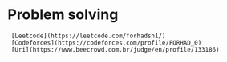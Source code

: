 # Problem solving

     [Leetcode](https://leetcode.com/forhadsh1/)
     [Codeforces](https://codeforces.com/profile/FORHAD_0)
     [Uri](https://www.beecrowd.com.br/judge/en/profile/133186)
